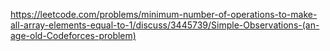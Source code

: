https://leetcode.com/problems/minimum-number-of-operations-to-make-all-array-elements-equal-to-1/discuss/3445739/Simple-Observations-(an-age-old-Codeforces-problem)